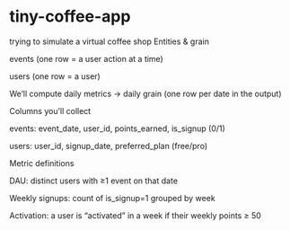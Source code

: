 # tiny-coffee-app
trying to simulate a virtual coffee shop
Entities & grain

events (one row = a user action at a time)

users (one row = a user)

We’ll compute daily metrics → daily grain (one row per date in the output)

Columns you’ll collect

events: event_date, user_id, points_earned, is_signup (0/1)

users: user_id, signup_date, preferred_plan (free/pro)

Metric definitions

DAU: distinct users with ≥1 event on that date

Weekly signups: count of is_signup=1 grouped by week

Activation: a user is “activated” in a week if their weekly points ≥ 50
